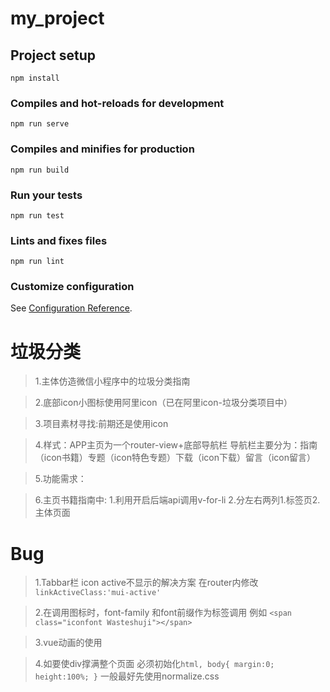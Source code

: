 # my_project

## Project setup
```
npm install
```

### Compiles and hot-reloads for development
```
npm run serve
```

### Compiles and minifies for production
```
npm run build
```

### Run your tests
```
npm run test
```

### Lints and fixes files
```
npm run lint
```

### Customize configuration
See [Configuration Reference](https://cli.vuejs.org/config/).

# 垃圾分类
>1.主体仿造微信小程序中的垃圾分类指南

>2.底部icon小图标使用阿里icon（已在阿里icon-垃圾分类项目中）

>3.项目素材寻找:前期还是使用icon

>4.样式：APP主页为一个router-view+底部导航栏 导航栏主要分为：指南（icon书籍）专题（icon特色专题）下载（icon下载）留言（icon留言）

>5.功能需求：

>6.主页书籍指南中: 1.利用开启后端api调用v-for-li
		  2.分左右两列1.标签页2.主体页面 


# Bug
>1.Tabbar栏 icon active不显示的解决方案 在router内修改`linkActiveClass:'mui-active'`

>2.在调用图标时，font-family 和font前缀作为标签调用 例如
`<span class="iconfont Wasteshuji"></span>`

>3.vue动画的使用

>4.如要使div撑满整个页面 必须初始化`html, body{ margin:0; height:100%; }` 一般最好先使用normalize.css 
